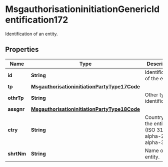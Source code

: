 

# MsgauthorisationinitiationGenericIdentification172

Identification of an entity.
## Properties

Name | Type | Description | Notes
------------ | ------------- | ------------- | -------------
**id** | **String** | Identification of the entity. |  [optional]
**tp** | [**MsgauthorisationinitiationPartyType17Code**](MsgauthorisationinitiationPartyType17Code.md) |  |  [optional]
**othrTp** | **String** | Other type of identification. |  [optional]
**assgnr** | [**MsgauthorisationinitiationPartyType18Code**](MsgauthorisationinitiationPartyType18Code.md) |  |  [optional]
**ctry** | **String** | Country of the entity (ISO 3166-1 alpha-2 or alpha-3). |  [optional]
**shrtNm** | **String** | Name of the entity. |  [optional]




